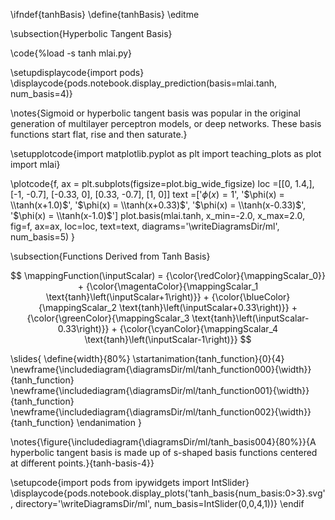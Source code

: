 \ifndef{tanhBasis}
\define{tanhBasis}
\editme

\subsection{Hyperbolic Tangent Basis}

\code{%load -s tanh mlai.py}

\setupdisplaycode{import pods}
\displaycode{pods.notebook.display_prediction(basis=mlai.tanh, num_basis=4)}

\notes{Sigmoid or hyperbolic tangent basis was popular in the original generation of multilayer perceptron models, or deep networks. These basis functions start flat, rise and then saturate.}

\setupplotcode{import matplotlib.pyplot as plt
import teaching_plots as plot
import mlai}

\plotcode{f, ax = plt.subplots(figsize=plot.big_wide_figsize)
loc =[[0, 1.4,],
      [-1, -0.7],
      [-0.33, 0],
      [0.33, -0.7],
      [1, 0]]
text =['$\phi(x) = 1$',
       '$\phi(x) = \\tanh(x+1.0)$',
       '$\phi(x) = \\tanh(x+0.33)$',
       '$\phi(x) = \\tanh(x-0.33)$',
       '$\phi(x) = \\tanh(x-1.0)$']
plot.basis(mlai.tanh, x_min=-2.0, x_max=2.0,
           fig=f, ax=ax, loc=loc, text=text,
           diagrams='\writeDiagramsDir/ml',
           num_basis=5)
}

\subsection{Functions Derived from Tanh Basis}

$$
\mappingFunction(\inputScalar) = {\color{\redColor}{\mappingScalar_0}}   + {\color{\magentaColor}{\mappingScalar_1 \text{tanh}\left(\inputScalar+1\right)}}  + {\color{\blueColor}{\mappingScalar_2 \text{tanh}\left(\inputScalar+0.33\right)}}  + {\color{\greenColor}{\mappingScalar_3 \text{tanh}\left(\inputScalar-0.33\right)}} + {\color{\cyanColor}{\mappingScalar_4 \text{tanh}\left(\inputScalar-1\right)}}
$$

\slides{
\define{width}{80%}
\startanimation{tanh_function}{0}{4}
\newframe{\includediagram{\diagramsDir/ml/tanh_function000}{\width}}{tanh_function}
\newframe{\includediagram{\diagramsDir/ml/tanh_function001}{\width}}{tanh_function}
\newframe{\includediagram{\diagramsDir/ml/tanh_function002}{\width}}{tanh_function}
\endanimation
}

\notes{\figure{\includediagram{\diagramsDir/ml/tanh_basis004}{80%}}{A hyperbolic tangent basis is made up of s-shaped basis functions centered at different points.}{tanh-basis-4}}

\setupcode{import pods
from ipywidgets import IntSlider}
\displaycode{pods.notebook.display_plots('tanh_basis{num_basis:0>3}.svg', 
                            directory='\writeDiagramsDir/ml', 
							num_basis=IntSlider(0,0,4,1))}
\endif
